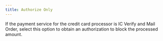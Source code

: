 ```yaml
---
title: Authorize Only
---
```



If the payment service for the credit card processor is IC Verify and  Mail Order, select this option to obtain an authorization to block the  processed amount.
